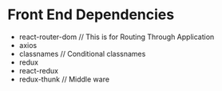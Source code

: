 # Front End Dependencies

* react-router-dom // This is for Routing Through Application
* axios
* classnames // Conditional classnames
* redux
* react-redux
* redux-thunk // Middle ware